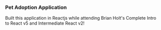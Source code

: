 ### Pet Adoption Application

Built this application in Reactjs while attending Brian Holt's Complete Intro to React v5 and Intermediate React v2!
